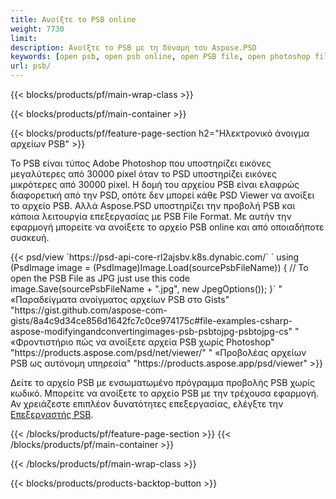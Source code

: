 ```yaml
---
title: Ανοίξτε το PSB online
weight: 7730
limit: 
description: Ανοίξτε το PSB με τη δύναμη του Aspose.PSD
keywords: [open psb, open psb online, open PSB file, open photoshop file, preview psb]
url: psb/
---
```


{{< blocks/products/pf/main-wrap-class >}}

{{< blocks/products/pf/main-container >}}

{{< blocks/products/pf/feature-page-section h2="Ηλεκτρονικό άνοιγμα αρχείων PSB" >}}
<p>Το PSB είναι τύπος Adobe Photoshop που υποστηρίζει εικόνες μεγαλύτερες από 30000 pixel όταν το PSD υποστηρίζει εικόνες μικρότερες από 30000 pixel. Η δομή του αρχείου PSB είναι ελαφρώς διαφορετική από την PSD, οπότε δεν μπορεί κάθε PSD Viewer να ανοίξει το αρχείο PSB. Αλλά Aspose.PSD υποστηρίζει την προβολή PSB και κάποια λειτουργία επεξεργασίας με PSB File Format. Με αυτήν την εφαρμογή μπορείτε να ανοίξετε το αρχείο PSB online και από οποιαδήποτε συσκευή.</p>
{{< psd/view `https://psd-api-core-rl2ajsbv.k8s.dynabic.com/` 
`    using (PsdImage image = (PsdImage)Image.Load(sourcePsbFileName))
    {
	    // To open the PSB File as JPG just use this code
        image.Save(sourcePsbFileName + ".jpg",  new JpegOptions());
    }` "
«Παραδείγματα ανοίγματος αρχείων PSB στο Gists" "https://gist.github.com/aspose-com-gists/8a4c9d34ce856d1642fc7c0ce974175c#file-examples-csharp-aspose-modifyingandconvertingimages-psb-psbtojpg-psbtojpg-cs" "
«Φροντιστήριο πώς να ανοίξετε αρχεία PSB χωρίς Photoshop" "https://products.aspose.com/psd/net/viewer/" "
«Προβολέας αρχείων PSB ως αυτόνομη υπηρεσία" "https://products.aspose.app/psd/viewer" >}}
<p>Δείτε το αρχείο PSB με ενσωματωμένο πρόγραμμα προβολής PSB χωρίς κωδικό. Μπορείτε να ανοίξετε το αρχείο PSB με την τρέχουσα εφαρμογή. Αν χρειάζεστε επιπλέον δυνατότητες επεξεργασίας, ελέγξτε την <a href="https://products.aspose.app/psd/template-editor">Επεξεργαστής PSB</a>.</p>
{{< /blocks/products/pf/feature-page-section >}}
{{< /blocks/products/pf/main-container >}}


{{< /blocks/products/pf/main-wrap-class >}}

{{< blocks/products/products-backtop-button >}}
